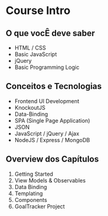 # Course Intro

## O que vocÊ deve saber

- HTML / CSS
- Basic JavaScript
- jQuery
- Basic Programming Logic

## Conceitos e Tecnologias

- Frontend UI Development
- KnockoutJS
- Data-Binding
- SPA (Single Page Application)
- JSON
- JavaScript / jQuery / Ajax
- NodeJS / Express / MongoDB

## Overview dos Capítulos

1. Getting Started
2. View Models & Observables
3. Data Binding
4. Templating
5. Components
6. GoalTracker Project
